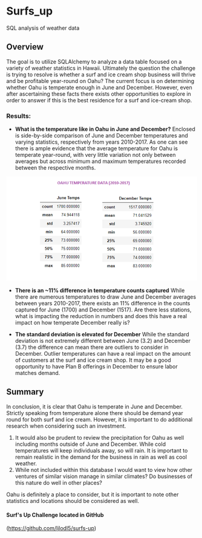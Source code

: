 # Surfs_up
SQL analysis of weather data


## **Overview**
The goal is to utilize SQLAlchemy to analyze a data table focused on a variety of weather statistics in Hawaii. Ultimately the question the challenge is trying to resolve is
whether a surf and ice cream shop business will thrive and be profitable year-round on Oahu? The current focus is on determining whether Oahu is temperate enough in June and December.
However, even after ascertaining these facts there exists other opportunities to explore in order to answer if this is the best residence for a surf and ice-cream shop. 


### **Results**: 

* **What is the temperature like in Oahu in June and December?**
Enclosed is side-by-side comparison of June and December temperatures and varying statistics, respectively from years 2010-2017. As one can see there is ample evidence that the average temperature for Oahu 
is temperate year-round, with very little variation not only between averages but across minimum and maximum temperatures recorded between the respective months. 

![Exhibit A](https://github.com/ljlodl5/surfs_up/blob/main/JuneDecTemps%20Combined.png)



* **There is an ~11% difference in temperature counts captured**
While there are numerous temperatures to draw June and December averages between years 2010-2017, there exists an 11% difference in the counts captured for June (1700) and December (1517). 
Are there less stations, what is impacting the reduction in numbers and does this have a real impact on how temperate December really is?  


* **The standard deviation is elevated for December**
While the standard deviation is not extremely different between June (3.2) and December (3.7) the difference can mean there are outliers to consider in December.
Outlier temperatures can have a real impact on the amount of customers at the surf and ice cream shop. 
It may be a good opportunity to have Plan B offerings in December to ensure labor matches demand.

## **Summary**
In conclusion, it is clear that Oahu is temperate in June and December. Strictly speaking from temperature alone there should be demand year round for both surf and ice cream. 
However, it is important to do additional research when considering such an investment. 
1) It would also be prudent to review the precipitation for Oahu as well including months outside of June and December. While cold temperatures will keep individuals away, so will rain.
   It is important to remain realistic in the demand for the business in rain as well as cool weather. 
2) While not included within this database I would want to view how other ventures of similar vision manage in similar climates? Do businesses of this nature do well in other places?

Oahu is definitely a place to consider, but it is important to note other statistics and locations should be considered as well.   

#### Surf's Up Challenge located in GitHub
(https://github.com/ljlodl5/surfs-up)